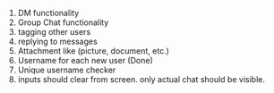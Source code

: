 1. DM functionality
2. Group Chat functionality
3. tagging other users
4. replying to messages
5. Attachment like (picture, document, etc.)
6. Username for each new user (Done)
7. Unique username checker
8. inputs should clear from screen. only actual chat should be visible.
